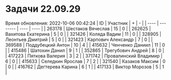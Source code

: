# Задачи 22.09.29
Время обновления: 2022-10-06 00:42:24
| ID   | Участник | +    | -    |
| ---- | -------- | ---- | ---- |
| 263178 | Шестаков Вячеслав | 15 | 0 |
| 262625 | Вахитова Екатерина | 5 | 0 |
| 321426 | Коляда Вадим | 11 | 0 |
| 328905 | Леонтьев Дмитрий | 5 | 0 |
| 321423 | Карпович Александр | 7 | 0 |
| 369588 | Поддубецкий Антон | 10 | 4 |
| 415632 | Ченченко Даниил | 11 | 0 |
| 415486 | Шатохин Данил | 9 | 1 |
| 352865 | Трегубович Андрей | 8 | 0 |
| 417223 | Пяткова Валерия | 3 | 2 |
| 371742 | Провалинский Владимир | 6 | 0 |
| 415633 | Селедкин Ярослав | 7 | 2 |
| 321540 | Казаков Максим | 0 | 0 |
| 416762 | Дегтерева Карина | 6 | 1 |
| 417133 | Виктор Морозов | 5 | 1 |
